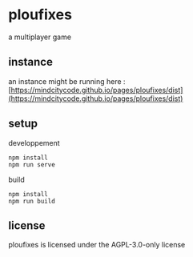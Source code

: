 # ploufixes

a multiplayer game

## instance

an instance might be running here : [https://mindcitycode.github.io/pages/ploufixes/dist](https://mindcitycode.github.io/pages/ploufixes/dist)

## setup

developpement

    npm install
    npm run serve

build

    npm install
    npm run build

## license

ploufixes is licensed under the AGPL-3.0-only license
